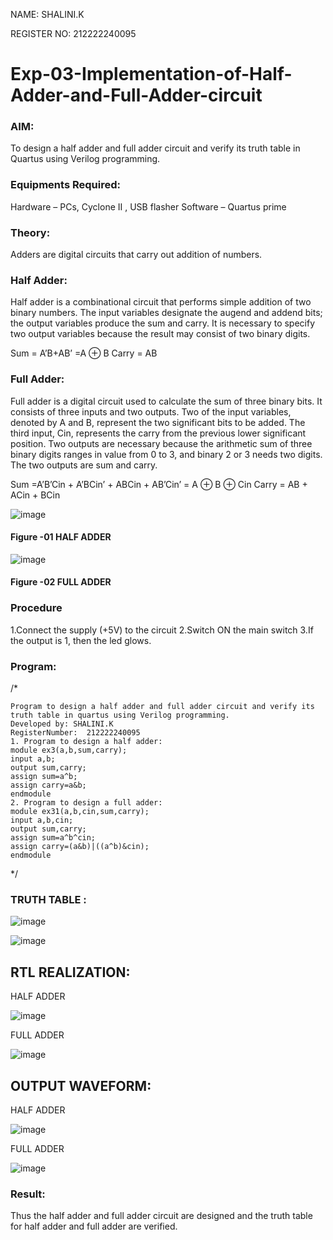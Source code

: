 NAME: SHALINI.K

REGISTER NO: 212222240095

# Exp-03-Implementation-of-Half-Adder-and-Full-Adder-circuit 

### AIM:
To design a half adder and full adder circuit and verify its truth table in Quartus using Verilog programming.

### Equipments Required:
Hardware – PCs, Cyclone II , USB flasher
Software – Quartus prime
### Theory:
Adders are digital circuits that carry out addition of numbers.

### Half Adder:
Half adder is a combinational circuit that performs simple addition of two binary numbers. The input variables designate the augend and addend bits; the output variables produce the sum and carry. It is necessary to specify two output variables because the result may consist of two binary digits.

Sum = A’B+AB’ =A ⊕ B Carry = AB

### Full Adder:
Full adder is a digital circuit used to calculate the sum of three binary bits. It consists of three inputs and two outputs. Two of the input variables, denoted by A and B, represent the two significant bits to be added. The third input, Cin, represents the carry from the previous lower significant position. Two outputs are necessary because the arithmetic sum of three binary digits ranges in value from 0 to 3, and binary 2 or 3 needs two digits. The two outputs are sum and carry.

Sum =A’B’Cin + A’BCin’ + ABCin + AB’Cin’ = A ⊕ B ⊕ Cin Carry = AB + ACin + BCin

 ![image](https://user-images.githubusercontent.com/36288975/163552156-a13e5a56-c638-4110-97d9-8896907c8d25.png)

#### Figure -01 HALF ADDER 

![image](https://user-images.githubusercontent.com/36288975/163552057-b3547877-6d07-45b4-b7e0-bcfebfad9e1d.png)

#### Figure -02 FULL ADDER 

### Procedure

1.Connect the supply (+5V) to the circuit
2.Switch ON the main switch
3.If the output is 1, then the led glows.

### Program:
/*
```
Program to design a half adder and full adder circuit and verify its truth table in quartus using Verilog programming.
Developed by: SHALINI.K
RegisterNumber:  212222240095
1. Program to design a half adder:
module ex3(a,b,sum,carry);
input a,b;
output sum,carry;
assign sum=a^b;
assign carry=a&b;
endmodule
2. Program to design a full adder:
module ex31(a,b,cin,sum,carry);
input a,b,cin;
output sum,carry;
assign sum=a^b^cin;
assign carry=(a&b)|((a^b)&cin);
endmodule
```
*/

### TRUTH TABLE :

![image](https://github.com/shalinikannan23/Exp-02-Implementation-of-Half-Adder-and-Full-Adder-circuit/assets/118656529/071d70fb-4c92-40e9-baaa-f56274f27c3e)

![image](https://github.com/shalinikannan23/Exp-02-Implementation-of-Half-Adder-and-Full-Adder-circuit/assets/118656529/a396217f-e601-47ce-b321-17cefd322fb3)

## RTL REALIZATION:

HALF ADDER

![image](https://github.com/shalinikannan23/Exp-02-Implementation-of-Half-Adder-and-Full-Adder-circuit/assets/118656529/a0497e4e-162c-402e-b971-93c0cdb831c4)

FULL ADDER

![image](https://github.com/shalinikannan23/Exp-02-Implementation-of-Half-Adder-and-Full-Adder-circuit/assets/118656529/a577c9a0-1303-4ad5-ad50-66a9ad0c8c8c)

## OUTPUT WAVEFORM:

HALF ADDER

![image](https://github.com/shalinikannan23/Exp-02-Implementation-of-Half-Adder-and-Full-Adder-circuit/assets/118656529/62140556-a298-4dec-bd48-d87caf45e797)

FULL ADDER

![image](https://github.com/shalinikannan23/Exp-02-Implementation-of-Half-Adder-and-Full-Adder-circuit/assets/118656529/3cdce6fc-c5c4-4e8c-a1b7-1ca50a92ddc8)

### Result:

Thus the half adder and full adder circuit are designed and the truth table for half adder and full
adder are verified.
